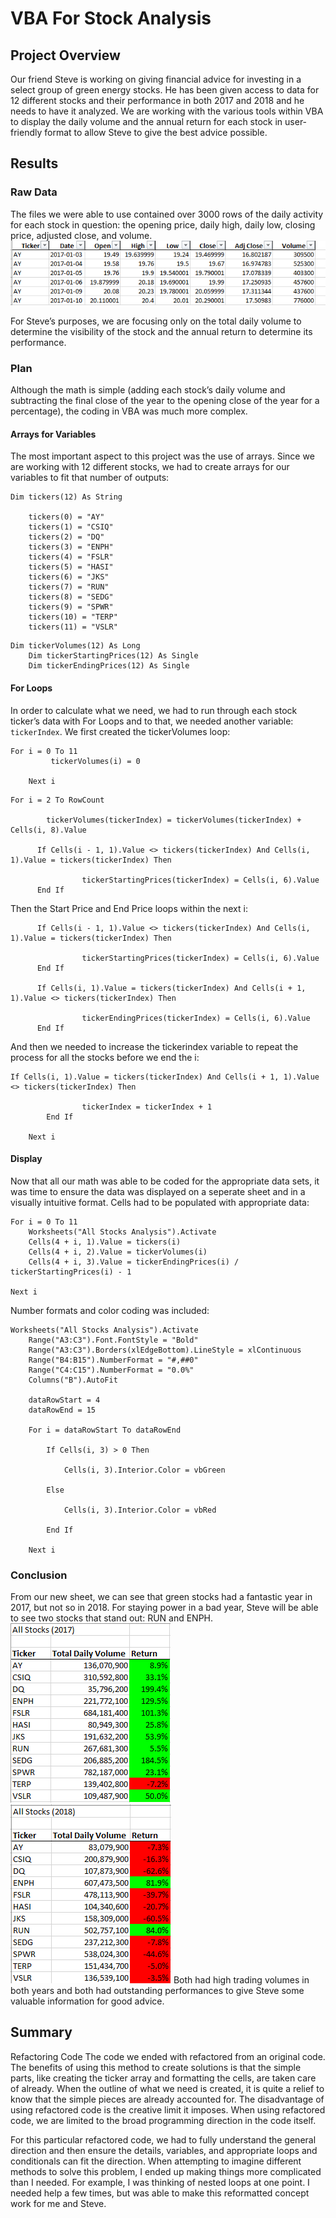 # VBA For Stock Analysis

## Project Overview

Our friend Steve is working on giving financial advice for investing in a select group of green energy stocks.  He has been given access to data for 12 different stocks and their performance in both 2017 and 2018 and he needs to have it analyzed.  We are working with the various tools within VBA to display the daily volume and the annual return for each stock in user-friendly format to allow Steve to give the best advice possible.

## Results

### Raw Data
The files we were able to use contained over 3000 rows of the daily activity for each stock in question: the opening price, daily high, daily low, closing price, adjusted close, and volume.  
![Image](https://github.com/jakatz87/stock-analysis/blob/main/resources/Raw%20Data%20Sample.png)

For Steve’s purposes, we are focusing only on the total daily volume to determine the visibility of the stock and the annual return to determine its performance.  

### Plan
Although the math is simple (adding each stock’s daily volume and subtracting the final close of the year to the opening close of the year for a percentage), the coding in VBA was much more complex.

#### Arrays for Variables
The most important aspect to this project was the use of arrays.  Since we are working with 12 different stocks, we had to create arrays for our variables to fit that number of outputs:
```
Dim tickers(12) As String
    
    tickers(0) = "AY"
    tickers(1) = "CSIQ"
    tickers(2) = "DQ"
    tickers(3) = "ENPH"
    tickers(4) = "FSLR"
    tickers(5) = "HASI"
    tickers(6) = "JKS"
    tickers(7) = "RUN"
    tickers(8) = "SEDG"
    tickers(9) = "SPWR"
    tickers(10) = "TERP"
    tickers(11) = "VSLR"
```
```
Dim tickerVolumes(12) As Long
    Dim tickerStartingPrices(12) As Single
    Dim tickerEndingPrices(12) As Single
```

#### For Loops

In order to calculate what we need, we had to run through each stock ticker’s data with For Loops and to that, we needed another variable:  `tickerIndex`.
We first created the tickerVolumes loop:
```
For i = 0 To 11
         tickerVolumes(i) = 0
        
    Next i
```
```
For i = 2 To RowCount
    
        tickerVolumes(tickerIndex) = tickerVolumes(tickerIndex) + Cells(i, 8).Value
                
      If Cells(i - 1, 1).Value <> tickers(tickerIndex) And Cells(i, 1).Value = tickers(tickerIndex) Then
            
                tickerStartingPrices(tickerIndex) = Cells(i, 6).Value
      End If
```
Then the Start Price and End Price loops within the next i:
```
      If Cells(i - 1, 1).Value <> tickers(tickerIndex) And Cells(i, 1).Value = tickers(tickerIndex) Then
            
                tickerStartingPrices(tickerIndex) = Cells(i, 6).Value
      End If
      
      If Cells(i, 1).Value = tickers(tickerIndex) And Cells(i + 1, 1).Value <> tickers(tickerIndex) Then
            
                tickerEndingPrices(tickerIndex) = Cells(i, 6).Value
      End If
```

And then we needed to increase the tickerindex variable to repeat the process for all the stocks before we end the i:
```
If Cells(i, 1).Value = tickers(tickerIndex) And Cells(i + 1, 1).Value <> tickers(tickerIndex) Then
            
                tickerIndex = tickerIndex + 1
        End If
        
    Next i
```

#### Display
Now that all our math was able to be coded for the appropriate data sets, it was time to ensure the data was displayed on a seperate sheet and in a visually intuitive format.
Cells had to be populated with appropriate data:
```
For i = 0 To 11
    Worksheets("All Stocks Analysis").Activate
    Cells(4 + i, 1).Value = tickers(i)
    Cells(4 + i, 2).Value = tickerVolumes(i)
    Cells(4 + i, 3).Value = tickerEndingPrices(i) / tickerStartingPrices(i) - 1
    
Next i
```
Number formats and color coding was included:
```
Worksheets("All Stocks Analysis").Activate
    Range("A3:C3").Font.FontStyle = "Bold"
    Range("A3:C3").Borders(xlEdgeBottom).LineStyle = xlContinuous
    Range("B4:B15").NumberFormat = "#,##0"
    Range("C4:C15").NumberFormat = "0.0%"
    Columns("B").AutoFit

    dataRowStart = 4
    dataRowEnd = 15

    For i = dataRowStart To dataRowEnd
        
        If Cells(i, 3) > 0 Then
            
            Cells(i, 3).Interior.Color = vbGreen
            
        Else
        
            Cells(i, 3).Interior.Color = vbRed
            
        End If
        
    Next i
```

### Conclusion
From our new sheet, we can see that green stocks had a fantastic year in 2017, but not so in 2018.  For staying power in a bad year, Steve will be able to see two stocks that stand out:  RUN and ENPH.  
![image](https://github.com/jakatz87/stock-analysis/blob/main/resources/Advice%202017.png)   ![image](https://github.com/jakatz87/stock-analysis/blob/main/resources/Advice%202018.png)
Both had high trading volumes in both years and both had outstanding performances to give Steve some valuable information for good advice.

## Summary
Refactoring Code
The code we ended with refactored from an original code.  The benefits of using this method to create solutions is that the simple parts, like creating the ticker array and formatting the cells, are taken care of already.  When the outline of what we need is created, it is quite a relief to know that the simple pieces are already accounted for.  The disadvantage of using refactored code is the creative limit it imposes.  When using refactored code, we are limited to the broad programming direction in the code itself.

For this particular refactored code, we had to fully understand the general direction and then ensure the details, variables, and appropriate loops and conditionals can fit the direction.  When attempting to imagine different methods to solve this problem, I ended up making things more complicated than I needed.  For example, I was thinking of nested loops at one point.  I needed help a few times, but was able to make this reformatted concept work for me and Steve.


